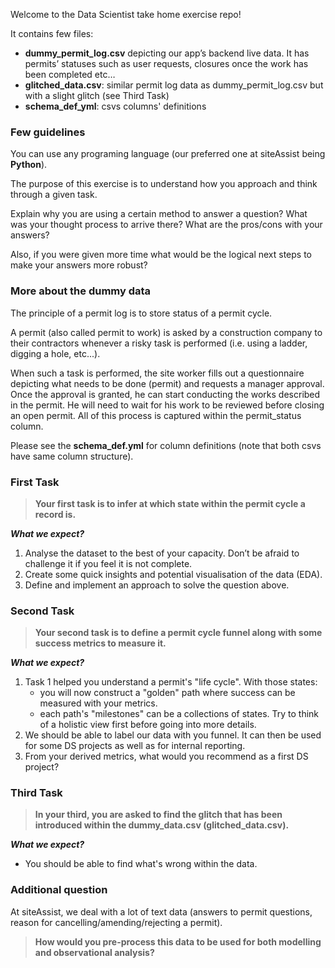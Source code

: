 Welcome to the Data Scientist take home exercise repo!

It contains few files:

- **dummy_permit_log.csv** depicting our app’s backend live data. It has permits’ statuses such as user requests, closures once the work has been completed etc…
- **glitched_data.csv**: similar permit log data as dummy_permit_log.csv but with a slight glitch (see Third Task)
- **schema_def_yml**: csvs columns' definitions

### Few guidelines

You can use any programing language (our preferred one at siteAssist being **Python**).

The purpose of this exercise is to understand how you approach and think through a given task. 

Explain why you are using a certain method to answer a question? What was your thought process to arrive there? What are the pros/cons with your answers?

Also, if you were given more time what would be the logical next steps to make your answers more robust?

### More about the dummy data

The principle of a permit log is to store status of a permit cycle. 

A permit (also called permit to work) is asked by a construction company to their contractors whenever a risky 
task is performed (i.e. using a ladder, digging a hole, etc...).

When such a task is performed, the site worker fills out a questionnaire depicting what needs to be done (permit) and 
requests a manager approval. 
Once the approval is granted, he can start conducting the works described in the permit. 
He will need to wait for his work to be reviewed before closing an open permit. 
All of this process is captured within the permit_status column.

Please see the **schema_def.yml** for column definitions (note that both csvs have same column structure).

### First Task
> **Your first task is to infer at which state within the permit cycle a record is.**

***What we expect?***
1. Analyse the dataset to the best of your capacity. Don’t be afraid to challenge it if you feel it is not complete. 
2. Create some quick insights and potential visualisation of the data (EDA).
3. Define and implement an approach to solve the question above.

### Second Task
> **Your second task is to define a permit cycle funnel along with some success metrics to measure it.**

***What we expect?***
1. Task 1 helped you understand a permit's "life cycle". With those states:
   - you will now construct a "golden" path where success can be measured with your metrics.
   - each path's "milestones" can be a collections of states. Try to think of a holistic view first before going into more details.
2. We should be able to label our data with you funnel. It can then be used for some DS projects as well as for internal reporting.
3. From your derived metrics, what would you recommend as a first DS project?

### Third Task
> **In your third, you are asked to find the glitch that has been introduced within the dummy_data.csv (glitched_data.csv).**

***What we expect?***
- You should be able to find what's wrong within the data.

### Additional question

At siteAssist, we deal with a lot of text data (answers to permit questions, reason for cancelling/amending/rejecting a permit).
> **How would you pre-process this data to be used for both modelling and observational analysis?**

